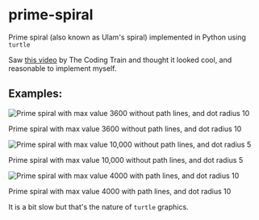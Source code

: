 # prime-spiral
Prime spiral (also known as Ulam's spiral) implemented in Python using `turtle`

Saw [this video](https://www.youtube.com/watch?v=a35KWEjRvc0) by The Coding Train and thought it looked cool, and reasonable to implement myself.

## Examples:
![Prime spiral with max value 3600 without path lines, and dot radius 10](./images/spiral.png)

Prime spiral with max value 3600 without path lines, and dot radius 10

![Prime spiral with max value 10,000 without path lines, and dot radius 5](./images/spiral2.png)

Prime spiral with max value 10,000 without path lines, and dot radius 5

![Prime spiral with max value 4000 with path lines, and dot radius 10](./images/spiral3.png)

Prime spiral with max value 4000 with path lines, and dot radius 10

It is a bit slow but that's the nature of `turtle` graphics.
